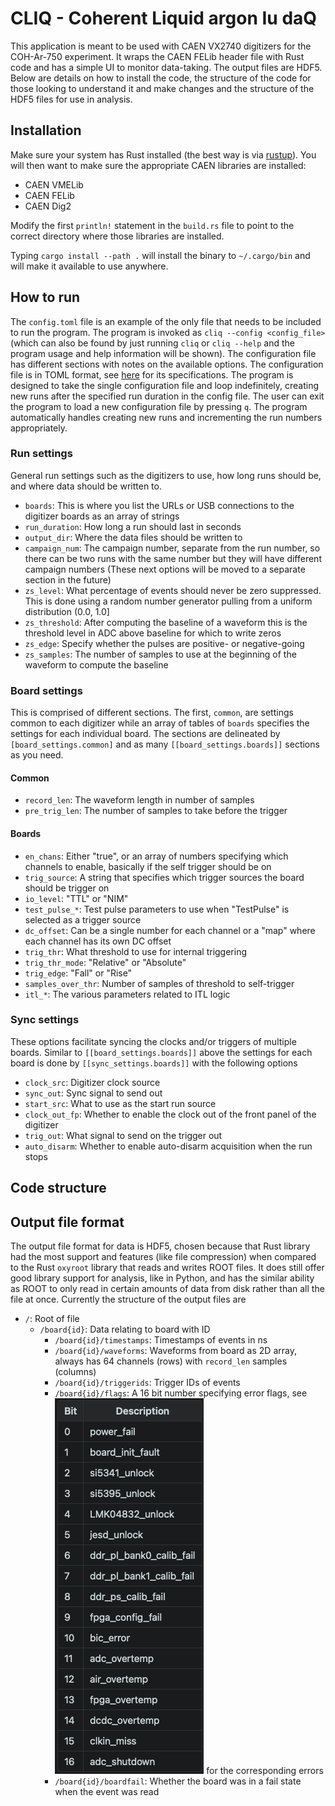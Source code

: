 # CLIQ - Coherent Liquid argon Iu daQ

This application is meant to be used with CAEN VX2740 digitizers for the
COH-Ar-750 experiment. It wraps the CAEN FELib header file with Rust code
and has a simple UI to monitor data-taking. The output files are HDF5.
Below are details on how to install the code, the structure of the code
for those looking to understand it and make changes and the structure of
the HDF5 files for use in analysis.

## Installation

Make sure your system has Rust installed (the best way is via [rustup](https://rustup.rs/)).
You will then want to make sure the appropriate CAEN libraries are installed:
- CAEN VMELib
- CAEN FELib
- CAEN Dig2

Modify the first `println!` statement in the `build.rs` file to point to the correct
directory where those libraries are installed.

Typing `cargo install --path .` will install the binary to `~/.cargo/bin` and will make
it available to use anywhere.

## How to run

The `config.toml` file is an example of the only file that needs to be included to run
the program. The program is invoked as `cliq --config <config_file>` (which can also be
found by just running `cliq` or `cliq --help` and the program usage and help information
will be shown). The configuration file has different sections with notes on the available
options. The configuration file is in TOML format, see [here](https://toml.io/en/) for
its specifications. The program is designed to take the single configuration file and
loop indefinitely, creating new runs after the specified run duration in the config file.
The user can exit the program to load a new configuration file by pressing `q`. The program
automatically handles creating new runs and incrementing the run numbers appropriately.

### Run settings

General run settings such as the digitizers to use, how long runs should be, and where data
should be written to.

- `boards`: This is where you list the URLs or USB connections to the digitizer boards as an array
of strings
- `run_duration`: How long a run should last in seconds
- `output_dir`: Where the data files should be written to
- `campaign_num`: The campaign number, separate from the run number, so there can be two runs
with the same number but they will have different campaign numbers
(These next options will be moved to a separate section in the future)
- `zs_level`: What percentage of events should never be zero suppressed. This is done using a random
number generator pulling from a uniform distribution (0.0, 1.0]
- `zs_threshold`: After computing the baseline of a waveform this is the threshold level in ADC above
baseline for which to write zeros
- `zs_edge`: Specify whether the pulses are positive- or negative-going
- `zs_samples`: The number of samples to use at the beginning of the waveform to compute the baseline

### Board settings

This is comprised of different sections. The first, `common`, are settings common to each digitizer while
an array of tables of `boards` specifies the settings for each individual board. The sections are
delineated by `[board_settings.common]` and as many `[[board_settings.boards]]` sections as you need.

#### Common

- `record_len`: The waveform length in number of samples
- `pre_trig_len`: The number of samples to take before the trigger

#### Boards

- `en_chans`: Either "true", or an array of numbers specifying which channels to enable, basically if the
self trigger should be on
- `trig_source`: A string that specifies which trigger sources the board should be trigger on
- `io_level`: "TTL" or "NIM"
- `test_pulse_*`: Test pulse parameters to use when "TestPulse" is selected as a trigger source
- `dc_offset`: Can be a single number for each channel or a "map" where each channel has its own DC offset
- `trig_thr`: What threshold to use for internal triggering
- `trig_thr_mode`: "Relative" or "Absolute"
- `trig_edge`: "Fall" or "Rise"
- `samples_over_thr`: Number of samples of threshold to self-trigger
- `itl_*`: The various parameters related to ITL logic

### Sync settings

These options facilitate syncing the clocks and/or triggers of multiple boards. Similar to `[[board_settings.boards]]`
above the settings for each board is done by `[[sync_settings.boards]]` with the following options

- `clock_src`: Digitizer clock source
- `sync_out`: Sync signal to send out
- `start_src`: What to use as the start run source
- `clock_out_fp`: Whether to enable the clock out of the front panel of the digitizer
- `trig_out`: What signal to send on the trigger out
- `auto_disarm`: Whether to enable auto-disarm acquisition when the run stops

## Code structure

## Output file format

The output file format for data is HDF5, chosen because that Rust library had the most support and
features (like file compression) when compared to the Rust `oxyroot` library that reads and writes
ROOT files. It does still offer good library support for analysis, like in Python, and has the similar
ability as ROOT to only read in certain amounts of data from disk rather than all the file at once.
Currently the structure of the output files are
- `/`: Root of file
  - `/board{id}`: Data relating to board with ID
    - `/board{id}/timestamps`: Timestamps of events in ns
    - `/board{id}/waveforms`: Waveforms from board as 2D array, always has 64 channels (rows)
    with `record_len` samples (columns)
    - `/board{id}/triggerids`: Trigger IDs of events
    - `/board{id}/flags`: A 16 bit number specifying error flags, see ![image](error_flags.png) for the
    corresponding errors
    - `/board{id}/boardfail`: Whether the board was in a fail state when the event was read
